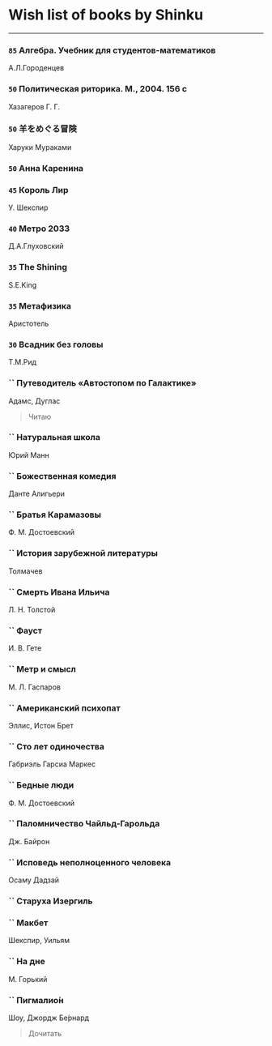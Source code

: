 # Wish list of books by Shinku
---

### `85` Алгебра. Учебник для студентов-математиков
А.Л.Городенцев

### `50` Политическая риторика. М., 2004. 156 с
Хазагеров Г. Г.

### `50` 羊をめぐる冒険
Харуки Мураками

### `50` Анна Каренина

### `45` Король Лир
У. Шекспир

### `40` Метро 2033
Д.А.Глуховский

### `35` The Shining
S.E.King

### `35` Метафизика
Аристотель

### `30` Всадник без головы
Т.М.Рид

### `` Путеводитель «Автостопом по Галактике»
Адамс, Дуглас
> Читаю

### `` Натуральная школа
Юрий Манн

### `` Божественная комедия
Данте Алигьери

### `` Братья Карамазовы
Ф. М. Достоевский

### `` История зарубежной литературы
Толмачев

### `` Смерть Ивана Ильича
Л. Н. Толстой

### `` Фауст
И. В. Гете

### `` Метр и смысл
М. Л. Гаспаров

### `` Американский психопат
Эллис, Истон Брет

### `` Сто лет одиночества
Габриэль Гарсиа Маркес

### `` Бедные люди
Ф. М. Достоевский

### `` Паломничество Чайльд-Гарольда
Дж. Байрон

### `` Исповедь неполноценного человека
Осаму Дадзай

### `` Старуха Изергиль

### `` Макбет
Шекспир, Уильям

### `` На дне
М. Горький

### `` Пигмалио́н
Шоу, Джордж Бе́рнард
> Дочитать

